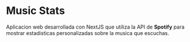 # Music Stats

Aplicacion web desarrollada con NextJS que utiliza la API de **Spotify** para mostrar estadisticas personalizadas sobre la musica que escuchas.

